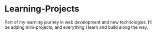 # Learning-Projects
Part of my learning journey in web development and new technologies. I’ll be adding mini-projects, and everything I learn and build along the way.
